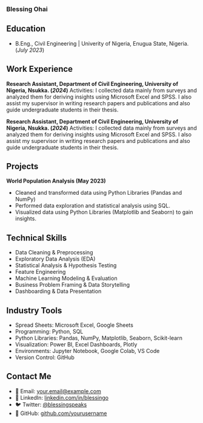 ### Blessing Ohai
## Education
- B.Eng., Civil Engineering | Univerity of Nigeria, Enugua State, Nigeria.   (_July 2023_)

## Work Experience
**Research Assistant, Department of Civil Engineering, University of Nigeria, Nsukka.  (_2024_)**
Activities: I collected data mainly from surveys and analyzed them for deriving insights using Microsoft Excel and 
SPSS. I also assist my supervisor in writing research papers and publications and also guide undergraduate 
students in their thesis.

**Research Assistant, Department of Civil Engineering, University of Nigeria, Nsukka.  (_2024_)**
Activities: I collected data mainly from surveys and analyzed them for deriving insights using Microsoft Excel and 
SPSS. I also assist my supervisor in writing research papers and publications and also guide undergraduate 
students in their thesis.

## Projects
**World Population Analysis (May 2023)** 
- Cleaned and transformed data using Python Libraries (Pandas and NumPy) 
- Performed data exploration and statistical analysis using SQL. 
- Visualized data using Python Libraries (Matplotlib and Seaborn) to gain insights.

## Technical Skills
- Data Cleaning & Preprocessing
- Exploratory Data Analysis (EDA)
- Statistical Analysis & Hypothesis Testing
- Feature Engineering
- Machine Learning Modeling & Evaluation
- Business Problem Framing & Data Storytelling
- Dashboarding & Data Presentation

## Industry Tools
- Spread Sheets: Microsoft Excel, Google Sheets
-  Programming: Python, SQL
- Python Libraries: Pandas, NumPy, Matplotlib, Seaborn, Scikit-learn
- Visualization: Power BI, Excel Dashboards, Plotly
- Environments: Jupyter Notebook, Google Colab, VS Code
- Version Control: GitHub

## Contact Me 
- 📧 Email: your.email@example.com  
- 💼 LinkedIn: [linkedin.com/in/blessingo](https://linkedin.com/in/blessingo)  
- 🐦 Twitter: [@blessingspeaks](https://twitter.com/blessingspeaks)  
- 📁 GitHub: [github.com/yourusername](https://github.com/yourusername)

